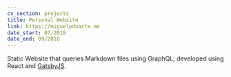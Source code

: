 ```yaml
---
cv_section: projects
title: Personal Website
link: https://miguelpduarte.me
date_start: 07/2018
date_end: 09/2018
---
```


Static Website that queries Markdown files using GraphQL, developed using React and [GatsbyJS](https://gatsbyjs.org).